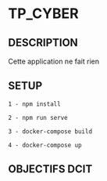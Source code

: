 # TP_CYBER

## DESCRIPTION

Cette application ne fait rien

## SETUP
```
1 - npm install

2 - npm run serve

3 - docker-compose build

4 - docker-compose up

```
## OBJECTIFS DCIT